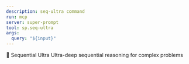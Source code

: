 ```yaml
---
description: seq-ultra command
run: mcp
server: super-prompt
tool: sp.seq-ultra
args:
  query: "${input}"
---
```


🧠 Sequential Ultra
Ultra-deep sequential reasoning for complex problems
